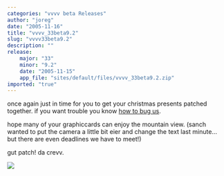 ```yaml
---
categories: "vvvv beta Releases"
author: "joreg"
date: "2005-11-16"
title: "vvvv_33beta9.2"
slug: "vvvv33beta9.2"
description: ""
release: 
    major: "33"
    minor: "9.2"
    date: "2005-11-15"
    app_file: "sites/default/files/vvvv_33beta9.2.zip"
imported: "true"
---
```



<!--{SPLIT()}-->
once again just in time for you to get your christmas presents patched together. if you want trouble you know [how to bug us](http://vvvv.org/tiki-view_forum.php?forumId=4). 

hope many of your graphiccards can enjoy the mountain view. (sanch wanted to put the camera a little bit eier and change the text last minute... but there are even deadlines we have to meet!) 

gut patch!
da crevv.

 
<!--~~~-->

![](rendererdirectxrenderer1.jpg)

<!--{SPLIT}-->

